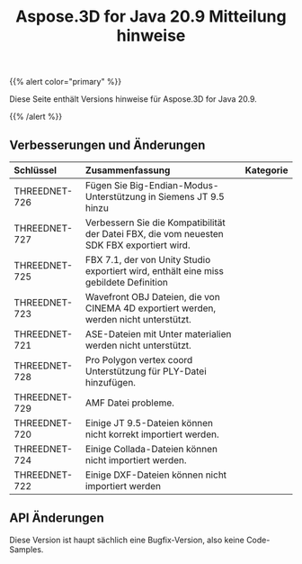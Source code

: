 ﻿---
title: Aspose.3D for Java 20.9 Mitteilung hinweise
type: docs
weight: 8
url: /de/java/aspose-3d-for-java-20-9-release-notes/
---
{{% alert color="primary" %}}

Diese Seite enthält Versions hinweise für Aspose.3D for Java 20.9.

{{% /alert %}}
## **Verbesserungen und Änderungen**

|**Schlüssel**|**Zusammenfassung**|**Kategorie**|
|:- |:- |:- |
|THREEDNET-726 |Fügen Sie Big-Endian-Modus-Unterstützung in Siemens JT 9.5 hinzu|
|THREEDNET-727 |Verbessern Sie die Kompatibilität der Datei FBX, die vom neuesten SDK FBX exportiert wird.|
|THREEDNET-725 |FBX 7.1, der von Unity Studio exportiert wird, enthält eine miss gebildete Definition|
|THREEDNET-723 |Wavefront OBJ Dateien, die von CINEMA 4D exportiert werden, werden nicht unterstützt.|
|THREEDNET-721 |ASE-Dateien mit Unter materialien werden nicht unterstützt.|
|THREEDNET-728 |Pro Polygon vertex coord Unterstützung für PLY-Datei hinzufügen.|
|THREEDNET-729 |AMF Datei probleme.|
|THREEDNET-720 |Einige JT 9.5-Dateien können nicht korrekt importiert werden.|
|THREEDNET-724 |Einige Collada-Dateien können nicht importiert werden.|
|THREEDNET-722 |Einige DXF-Dateien können nicht importiert werden|


## API Änderungen ##
Diese Version ist haupt sächlich eine Bugfix-Version, also keine Code-Samples.
